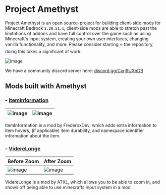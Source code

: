 # Project Amethyst

Project Amethyst is an open source-project for building client-side mods for Minecraft Bedrock `1.20.51.1`, client-side mods are able to stretch past the limitations of addons and have full control over the game such as using Minecraft's input system, creating your own user interfaces, changing vanilla functionality, and more. Please consider starring ⭐ the repository, doing this takes a significant of work.

![image](https://github.com/FrederoxDev/Amethyst/assets/69014593/68882aec-0d4c-4c1a-9a6c-2777fc91a859)

We have a community discord server here: [discord.gg/Cxrj9UXnDB](https://discord.gg/Cxrj9UXnDB)

## Mods built with Amethyst

### - [ItemInformation](https://github.com/FrederoxDev/Item-Information)

| ![image](https://github.com/FrederoxDev/Amethyst/assets/69014593/4d834633-cd07-4fd9-addf-b07349b9130b) | ![image](https://github.com/FrederoxDev/Amethyst/assets/69014593/0d8cb358-faf0-48f7-b8ab-aeb420a68939) |
|--------------------------------------------------------------------------------------------------------|--------------------------------------------------------------------------------------------------------|

ItemInformation is a mod by FrederoxDev, which adds extra information to item hovers, (if applicable) item durability, and namespace:identifier information about the item.

### - [VidereLonge](https://github.com/ATXLtheAxolotl/VidereLonge)

| Before Zoom                                                                                            | After Zoom                                                                                             |
|--------------------------------------------------------------------------------------------------------|--------------------------------------------------------------------------------------------------------|
| ![image](https://github.com/FrederoxDev/Amethyst/assets/69014593/c08ba235-3ac0-427a-b66b-3e5c69a56996) | ![image](https://github.com/FrederoxDev/Amethyst/assets/69014593/43c797db-4a67-470a-afae-5719bfbca1ce) |

VidereLonge is a mod by ATXL, which allows you to be able to zoom in, and shows off being able to use minecrafts input system in a mod
